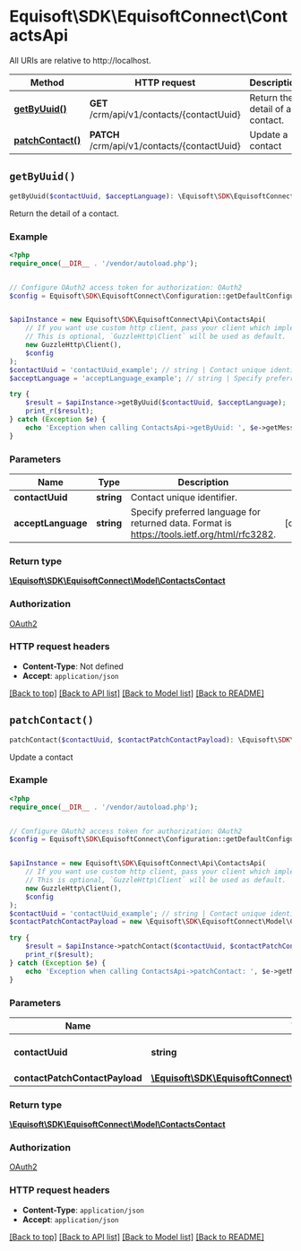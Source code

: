 # Equisoft\SDK\EquisoftConnect\ContactsApi

All URIs are relative to http://localhost.

Method | HTTP request | Description
------------- | ------------- | -------------
[**getByUuid()**](ContactsApi.md#getByUuid) | **GET** /crm/api/v1/contacts/{contactUuid} | Return the detail of a contact.
[**patchContact()**](ContactsApi.md#patchContact) | **PATCH** /crm/api/v1/contacts/{contactUuid} | Update a contact


## `getByUuid()`

```php
getByUuid($contactUuid, $acceptLanguage): \Equisoft\SDK\EquisoftConnect\Model\ContactsContact
```

Return the detail of a contact.

### Example

```php
<?php
require_once(__DIR__ . '/vendor/autoload.php');


// Configure OAuth2 access token for authorization: OAuth2
$config = Equisoft\SDK\EquisoftConnect\Configuration::getDefaultConfiguration()->setAccessToken('YOUR_ACCESS_TOKEN');


$apiInstance = new Equisoft\SDK\EquisoftConnect\Api\ContactsApi(
    // If you want use custom http client, pass your client which implements `GuzzleHttp\ClientInterface`.
    // This is optional, `GuzzleHttp\Client` will be used as default.
    new GuzzleHttp\Client(),
    $config
);
$contactUuid = 'contactUuid_example'; // string | Contact unique identifier.
$acceptLanguage = 'acceptLanguage_example'; // string | Specify preferred language for returned data. Format is https://tools.ietf.org/html/rfc3282.

try {
    $result = $apiInstance->getByUuid($contactUuid, $acceptLanguage);
    print_r($result);
} catch (Exception $e) {
    echo 'Exception when calling ContactsApi->getByUuid: ', $e->getMessage(), PHP_EOL;
}
```

### Parameters

Name | Type | Description  | Notes
------------- | ------------- | ------------- | -------------
 **contactUuid** | **string**| Contact unique identifier. |
 **acceptLanguage** | **string**| Specify preferred language for returned data. Format is https://tools.ietf.org/html/rfc3282. | [optional]

### Return type

[**\Equisoft\SDK\EquisoftConnect\Model\ContactsContact**](../Model/ContactsContact.md)

### Authorization

[OAuth2](../../README.md#OAuth2)

### HTTP request headers

- **Content-Type**: Not defined
- **Accept**: `application/json`

[[Back to top]](#) [[Back to API list]](../../README.md#endpoints)
[[Back to Model list]](../../README.md#models)
[[Back to README]](../../README.md)

## `patchContact()`

```php
patchContact($contactUuid, $contactPatchContactPayload): \Equisoft\SDK\EquisoftConnect\Model\ContactsContact
```

Update a contact

### Example

```php
<?php
require_once(__DIR__ . '/vendor/autoload.php');


// Configure OAuth2 access token for authorization: OAuth2
$config = Equisoft\SDK\EquisoftConnect\Configuration::getDefaultConfiguration()->setAccessToken('YOUR_ACCESS_TOKEN');


$apiInstance = new Equisoft\SDK\EquisoftConnect\Api\ContactsApi(
    // If you want use custom http client, pass your client which implements `GuzzleHttp\ClientInterface`.
    // This is optional, `GuzzleHttp\Client` will be used as default.
    new GuzzleHttp\Client(),
    $config
);
$contactUuid = 'contactUuid_example'; // string | Contact unique identifier.
$contactPatchContactPayload = new \Equisoft\SDK\EquisoftConnect\Model\ContactPatchContactPayload(); // \Equisoft\SDK\EquisoftConnect\Model\ContactPatchContactPayload

try {
    $result = $apiInstance->patchContact($contactUuid, $contactPatchContactPayload);
    print_r($result);
} catch (Exception $e) {
    echo 'Exception when calling ContactsApi->patchContact: ', $e->getMessage(), PHP_EOL;
}
```

### Parameters

Name | Type | Description  | Notes
------------- | ------------- | ------------- | -------------
 **contactUuid** | **string**| Contact unique identifier. |
 **contactPatchContactPayload** | [**\Equisoft\SDK\EquisoftConnect\Model\ContactPatchContactPayload**](../Model/ContactPatchContactPayload.md)|  |

### Return type

[**\Equisoft\SDK\EquisoftConnect\Model\ContactsContact**](../Model/ContactsContact.md)

### Authorization

[OAuth2](../../README.md#OAuth2)

### HTTP request headers

- **Content-Type**: `application/json`
- **Accept**: `application/json`

[[Back to top]](#) [[Back to API list]](../../README.md#endpoints)
[[Back to Model list]](../../README.md#models)
[[Back to README]](../../README.md)
